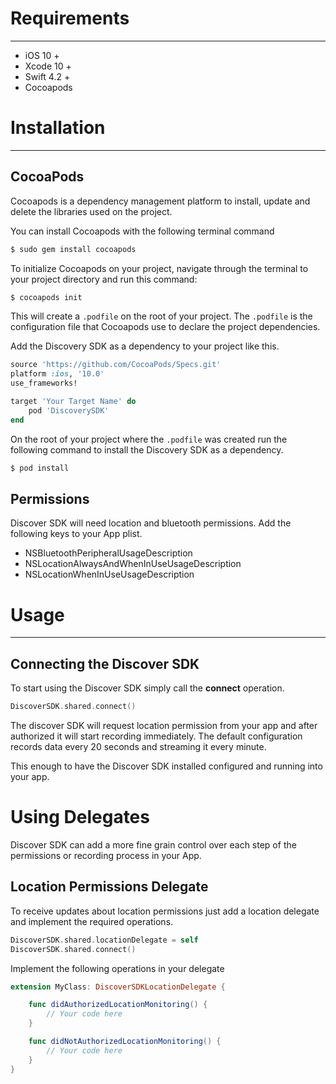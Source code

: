 # Requirements
---- 
* iOS 10 +
* Xcode 10 +
* Swift 4.2 +
* Cocoapods

# Installation
---- 
## CocoaPods
Cocoapods is a dependency management platform to install, update and delete the libraries used on the project.
  
  
You can  install Cocoapods with the following terminal command
   
```ruby
$ sudo gem install cocoapods
```
    
To initialize Cocoapods on your project, navigate through the terminal to your project directory and run this command:
```ruby
$ cocoapods init
```

This will create a `.podfile` on the root of your project. The `.podfile` is the configuration file that Cocoapods use to declare the project dependencies. 

Add the Discovery SDK as a dependency to your project like this.
  
```ruby
source 'https://github.com/CocoaPods/Specs.git'
platform :ios, '10.0'
use_frameworks!

target 'Your Target Name' do
    pod 'DiscoverySDK'
end
```

On the root of your project where the `.podfile` was created run the following command to install the Discovery SDK as a dependency.

```ruby
$ pod install
```

##  Permissions

Discover SDK will need location and bluetooth permissions. Add the following keys to  your App plist.

- NSBluetoothPeripheralUsageDescription
- NSLocationAlwaysAndWhenInUseUsageDescription
- NSLocationWhenInUseUsageDescription

# Usage
---- 
## Connecting the Discover SDK  

To start using the Discover SDK simply call the **connect** operation.  

```swift
DiscoverSDK.shared.connect()
```

The discover SDK will request location permission from your app and after authorized  it will start recording immediately. The default configuration records data every 20 seconds and streaming it every minute.

This enough to have the Discover SDK installed configured and running into your app.

# Using Delegates

Discover SDK can add a more fine grain control over each step of the permissions or recording process in your App.

## Location Permissions Delegate
  
To receive updates about location permissions just add a location delegate and implement the required operations.  
  
```swift
DiscoverSDK.shared.locationDelegate = self
DiscoverSDK.shared.connect()
```
    
Implement the following operations in your delegate
  
```swift
extension MyClass: DiscoverSDKLocationDelegate {

	func didAuthorizedLocationMonitoring() {
		// Your code here
	}

	func didNotAuthorizedLocationMonitoring() {
		// Your code here
	}
}
```
